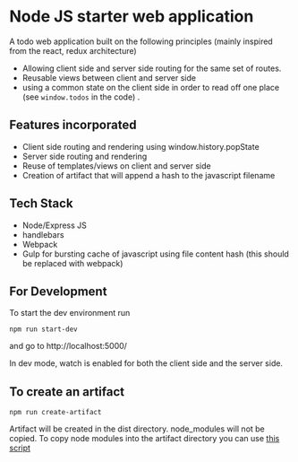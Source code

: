 # Node JS starter web application

A todo web application built on the following principles (mainly inspired from the react, redux architecture)
* Allowing client side and server side routing for the same set of routes.
* Reusable views between client and server side
* using a common state on the client side in order to read off one place (see `window.todos` in the code) .

## Features incorporated
* Client side routing and rendering using window.history.popState
* Server side routing and rendering
* Reuse of templates/views on client and server side
* Creation of artifact that will append a hash to the javascript filename

## Tech Stack
* Node/Express JS
* handlebars
* Webpack
* Gulp for bursting cache of javascript using file content hash (this should be replaced with webpack)

## For Development

To start the dev environment run

`npm run start-dev`

and go to http://localhost:5000/

In dev mode, watch is enabled for both the client side and the server side.

## To create an artifact

`npm run create-artifact`

Artifact will be created in the dist directory. node_modules will not be copied. To copy node modules into the artifact directory you can use [this script](https://gist.github.com/arvsr1988/6979d5ff3fb526fc0455d9bba3d74453)
